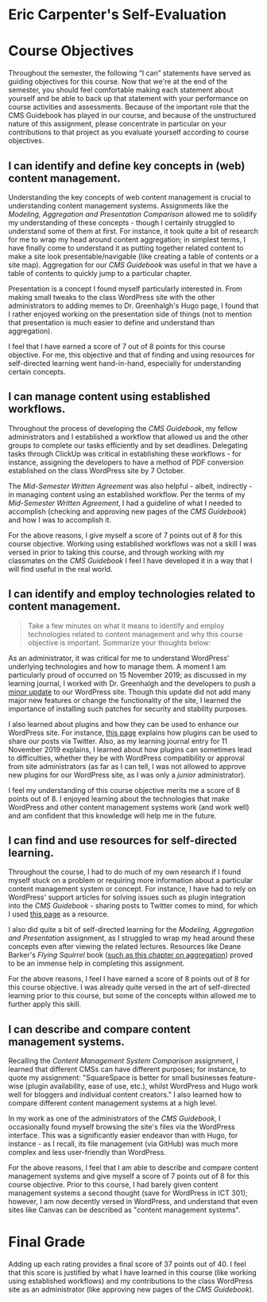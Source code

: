 # Eric Carpenter's Self-Evaluation

# Course Objectives

Throughout the semester, the following “I can” statements have served as guiding objectives for this course. Now that we're at the end of the semester, you should feel comfortable making each statement about yourself and be able to back up that statement with your performance on course activities and assessments. Because of the important role that the CMS Guidebook has played in our course, and because of the unstructured nature of this assignment, please concentrate in particular on your contributions to that project as you evaluate yourself according to course objectives.

## I can identify and define key concepts in (web) content management.

Understanding the key concepts of web content management is crucial to understanding content management systems. Assignments like the *Modeling, Aggregation and Presentation Comparison* allowed me to solidify my understanding of these concepts - though I certainly struggled to understand some of them at first. For instance, it took quite a bit of research for me to wrap my head around content aggregation; in simplest terms, I have finally come to understand it as putting together related content to make a site look presentable/navigable (like creating a table of contents or a site map). Aggregation for our *CMS Guidebook* was useful in that we have a table of contents to quickly jump to a particular chapter.

Presentation is a concept I found myself particularly interested in. From making small tweaks to the class WordPress site with the other administrators to adding memes to Dr. Greenhalgh's Hugo page, I found that I rather enjoyed working on the presentation side of things (not to mention that presentation is much easier to define and understand than aggregation).

I feel that I have earned a score of 7 out of 8 points for this course objective. For me, this objective and that of finding and using resources for self-directed learning went hand-in-hand, especially for understanding certain concepts.

## I can manage content using established workflows.

Throughout the process of developing the *CMS Guidebook*, my fellow administrators and I established a workflow that allowed us and the other groups to complete our tasks efficiently and by set deadlines. Delegating tasks through ClickUp was critical in establishing these workflows - for instance, assigning the developers to have a method of PDF conversion established on the class WordPress site by 7 October.

The *Mid-Semester Written Agreement* was also helpful - albeit, indirectly - in managing content using an established workflow. Per the terms of my *Mid-Semester Written Agreement*, I had a guideline of what I needed to accomplish (checking and approving new pages of the *CMS Guidebook*) and how I was to accomplish it.

For the above reasons, I give myself a score of 7 points out of 8 for this course objective. Working using established workflows was not a skill I was versed in prior to taking this course, and through working with my classmates on the *CMS Guidebook* I feel I have developed it in a way that I will find useful in the real world.

## I can identify and employ technologies related to content management.

> Take a few minutes on what it means to identify and employ technologies related to content management and why this course objective is important. Summarize your thoughts below:

As an administrator, it was critical for me to understand WordPress' underlying technologies and how to manage them. A moment I am particularly proud of occurred on 15 November 2019; as discussed in my learning journal, I worked with Dr. Greenhalgh and the developers to push a [minor update](https://wordpress.org/news/2019/11/kirk/) to our WordPress site. Though this update did not add many major new features or change the functionality of the site, I learned the importance of installing such patches for security and stability purposes.

I also learned about plugins and how they can be used to enhance our WordPress site. For instance, [this page](https://en.support.wordpress.com/twitter/) explains how plugins can be used to share our posts via Twitter. Also, as my learning journal entry for 11 November 2019 explains, I learned about how plugins can sometimes lead to difficulties, whether they be with WordPress compatibility or approval from site administrators (as far as I can tell, I was not allowed to approve new plugins for our WordPress site, as I was only a *junior* administrator).

I feel my understanding of this course objective merits me a score of 8 points out of 8. I enjoyed learning about the technologies that make WordPress and other content management systems work (and work well) and am confident that this knowledge will help me in the future.

## I can find and use resources for self-directed learning.

Throughout the course, I had to do much of my own research if I found myself stuck on a problem or requiring more information about a particular content management system or concept. For instance, I have had to rely on WordPress' support articles for solving issues such as plugin integration into the *CMS Guidebook* - sharing posts to Twitter comes to mind, for which I used [this page](https://en.support.wordpress.com/twitter/) as a resource.

I also did quite a bit of self-directed learning for the *Modeling, Aggregation and Presentation* assignment, as I struggled to wrap my head around these concepts even after viewing the related lectures. Resources like Deane Barker's *Flying Squirrel* book ([such as this chapter on aggregation](https://flyingsquirrelbook.com/chapters/07-content-aggregation/)) proved to be an immense help in completing this assignment.

For the above reasons, I feel I have earned a score of 8 points out of 8 for this course objective. I was already quite versed in the art of self-directed learning prior to this course, but some of the concepts within allowed me to further apply this skill.

## I can describe and compare content management systems.

Recalling the *Content Management System Comparison* assignment, I learned that different CMSs can have different purposes; for instance, to quote my assignment: "SquareSpace is better for small businesses feature-wise (plugin availability, ease of use, etc.), whilst WordPress and Hugo work well for bloggers and individual content creators." I also learned how to compare different content management systems at a high level.

In my work as one of the administrators of the *CMS Guidebook*, I occasionally found myself browsing the site's files via the WordPress interface. This was a significantly easier endeavor than with Hugo, for instance - as I recall, its file management (via GitHub) was much more complex and less user-friendly than WordPress.

For the above reasons, I feel that I am able to describe and compare content management systems and give myself a score of 7 points out of 8 for this course objective. Prior to this course, I had barely given content management systems a second thought (save for WordPress in ICT 301); however, I am now decently versed in WordPress, and understand that even sites like Canvas can be described as "content management systems".

# Final Grade

Adding up each rating provides a final score of 37 points out of 40. I feel that this score is justified by what I have learned in this course (like working using established workflows) and my contributions to the class WordPress site as an administrator (like approving new pages of the *CMS Guidebook*).
